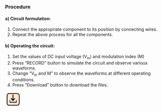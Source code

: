 ### Procedure

#### a) Circuit formulation:

1. Connect the appropriate component to its position by connecting wires.<br>
2. Repeat the above process for all the components.

#### b) Operating the circuit: 

1) Set the values of DC input voltage (V<sub>in</sub>) and modulation index (M)<br>
2) Press “RECORD” button to simulate the circuit and observe various waveforms.<br>
3) Change “V<sub>in</sub> and M” to observe the waveforms at different operating conditions. <br>
4) Press “Download” button to download the files.
<img src="images/proced1.png" height="50px">
